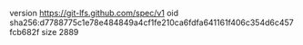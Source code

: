 version https://git-lfs.github.com/spec/v1
oid sha256:d7788775c1e78e484849a4cf1fe210ca6fdfa641161f406c354d6c457fcb682f
size 2889
